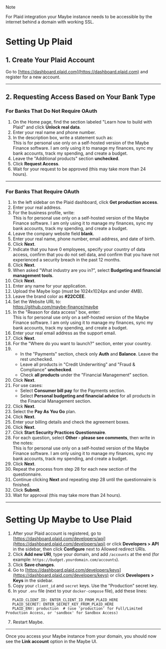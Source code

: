 > [!NOTE]
> For Plaid integration your Maybe instance needs to be accessible by the internet behind a domain with working SSL.

# Setting Up Plaid

## 1. Create Your Plaid Account

Go to [https://dashboard.plaid.com](https://dashboard.plaid.com) and register for a new account.

---

## 2. Requesting Access Based on Your Bank Type

### For Banks That **Do Not Require OAuth**

1. On the Home page, find the section labeled "Learn how to build with Plaid" and click **Unlock real data**.
2. Enter your real name and phone number.
3. In the description box, write a statement such as:  
   This is for personal use only on a self-hosted version of the Maybe Finance software. I am only using it to manage my finances, sync my bank accounts, track my spending, and create a budget.
4. Leave the "Additional products" section **unchecked**.
5. Click **Request Access**.
6. Wait for your request to be approved (this may take more than 24 hours).

---

### For Banks That **Require OAuth**

1. In the left sidebar on the Plaid dashboard, click **Get production access**.
2. Enter your real address.
3. For the business profile, write:  
   This is for personal use only on a self-hosted version of the Maybe Finance software. I am only using it to manage my finances, sync my bank accounts, track my spending, and create a budget.
4. Leave the company website field **blank**.
5. Enter your real name, phone number, email address, and date of birth.
6. Click **Next**.
7. Indicate that you have 0 employees, specify your country of data access, confirm that you do not sell data, and confirm that you have not experienced a security breach in the past 12 months.
8. Click **Next**.
9. When asked "What industry are you in?", select **Budgeting and financial management tools**.
10. Click **Next**.
11. Enter any name for your application.
12. Upload the Maybe logo (must be 1024x1024px and under 4MB).
13. Leave the brand color as **#22CCEE**.
14. Set the Website URL to:  
    https://github.com/maybe-finance/maybe
15. In the "Reason for data access" box, enter:  
    This is for personal use only on a self-hosted version of the Maybe Finance software. I am only using it to manage my finances, sync my bank accounts, track my spending, and create a budget.
16. Enter your real email address as the support email.
17. Click **Next**.
18. For the "Where do you want to launch?" section, enter your country.
19. - In the "Payments" section, check only **Auth** and **Balance**. Leave the rest unchecked.
    - Leave all products in "Credit Underwriting" and "Fraud & Compliance" **unchecked**.
    - Check **all products** under the "Financial Management" section.
20. Click **Next**.
21. For use cases:
    - Select **Consumer bill pay** for the Payments section.
    - Select **Personal budgeting and financial advice** for all products in the Financial Management section.
22. Click **Next**.
23. Select the **Pay As You Go** plan.
24. Click **Next**.
25. Enter your billing details and check the agreement boxes.
26. Click **Next**.
27. Click **Start Security Practices Questionnaire**.
28. For each question, select **Other - please see comments**, then write in the notes:  
    This is for personal use only on a self-hosted version of the Maybe Finance software. I am only using it to manage my finances, sync my bank accounts, track my spending, and create a budget.
29. Click **Next**.
30. Repeat the process from step 28 for each new section of the questionnaire.
31. Continue clicking **Next** and repeating step 28 until the questionnaire is finished.
32. Click **Submit**.
33. Wait for approval (this may take more than 24 hours).

---

# Setting Up Maybe to Use Plaid

1. After your Plaid account is registered, go to [https://dashboard.plaid.com/developers/api](https://dashboard.plaid.com/developers/api) or click **Developers > API** in the sidebar, then click **Configure** next to Allowed redirect URIs.
2. Click **Add new URI**, type your domain, and add `/accounts` at the end (for example: `https://budget.yourdomain.com/accounts`).
3. Click **Save changes**.
4. Go to [https://dashboard.plaid.com/developers/keys](https://dashboard.plaid.com/developers/keys) or click **Developers > Keys** in the sidebar.
5. Copy your `client_id` and `secret` keys. Use the "Production" secret key.
6. In your `.env` file (next to your `docker-compose` file), add these lines:
```
   PLAID_CLIENT_ID: ENTER_CLIENT_ID_FROM_PLAID_HERE  
   PLAID_SECRET: ENTER_SECRET_KEY_FROM_PLAID_HERE  
   PLAID_ENV: production  # (use 'production' for Full/Limited Production Access, or 'sandbox' for Sandbox Access)
```
7. Restart Maybe.

---

Once you access your Maybe instance from your domain, you should now see the **Link account** option in the Maybe UI.
